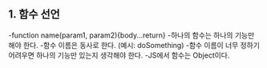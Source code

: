 ## 1. 함수 선언
  -function name(param1, param2){body...return}
  -하나의 함수는 하나의 기능만 해야 한다. 
  -함수 이름은 동사로 한다. (예시: doSomething)
  -함수 이름이 너무 정하기 어려우면 하나의 기능만 있는지 생각해야 한다. 
  -JS에서 함수는 Object이다. 
  ```jsx
